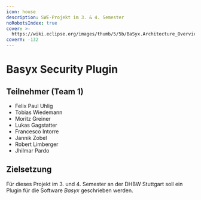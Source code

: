 ```yaml
---
icon: house
description: SWE-Projekt im 3. & 4. Semester
noRobotsIndex: true
cover: >-
  https://wiki.eclipse.org/images/thumb/5/5b/BaSyx.Architecture_Overview.png/2048px-BaSyx.Architecture_Overview.png
coverY: -132
---
```


# Basyx Security Plugin

## Teilnehmer (Team 1)

* Felix Paul Uhlig
* Tobias Wiedemann
* Moritz Greiner
* Lukas Gagstatter
* Francesco Intorre
* Jannik Zobel
* Robert Limberger
* Jhilmar Pardo

## Zielsetzung

Für dieses Projekt im 3. und 4. Semester an der DHBW Stuttgart soll ein Plugin für die Software _Basyx_ geschrieben werden.

